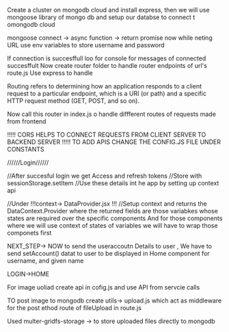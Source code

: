 Create a cluster on mongodb cloud and install express, 
then we will use mongoose library of mongo db and setup our databse to connect t omongodb cloud

mongoose connect -> async function -> return promise
now while neting URL use env variables to store username and password

If connection is succesffull loo for console for messages of connected succesffult
Now create router folder to handle router endpoints of url's
route.js
Use express to handle

Routing refers to determining how an application responds to a client request to a particular endpoint, which is a URI (or path) and a specific HTTP request method (GET, POST, and so on).

Now call this router in index.js o handle diffferent routes of requests made from frontend

!!!!! CORS HELPS TO CONNECT REQUESTS FROM CLIENT SERVER TO BACKEND SERVER
!!!!! TO ADD APIS CHANGE THE CONFIG.JS FILE UNDER CONSTANTS

//////Login//////

//After succesful login we get Access and refresh tokens 
//Store with sessionStorage.setItem
//Use these details int he app by setting up context api

//Under !!!context-> DataProvider.jsx !!!
//Setup context and returns the DataContext.Provider where the returned fields are those variabkes whose states are required over the specific components
And for those components where we will use context of states of variables we will have to wrap those componets first

NEXT_STEP-> NOW to send the useraccoutn Details to user , We have to send setAccount() datat to user to be displayed in Home component for username, and given name

LOGIN->HOME


For image uoliad create api in cofig.js and use API from servcie calls 

TO post image to mongodb
create utils-> upload.js which act as middleware for the post ethod route of fileUpload in route.js

Used multer-gridfs-storage -> to store uploaded files directly to mongodb


